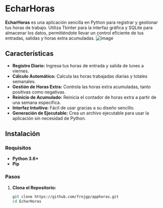 # EcharHoras

**EcharHoras** es una aplicación sencilla en Python para registrar y gestionar tus horas de trabajo. Utiliza Tkinter para la interfaz gráfica y SQLite para almacenar los datos, permitiéndote llevar un control eficiente de tus entradas, salidas y horas extra acumuladas.
![image](https://github.com/user-attachments/assets/721c7b69-d3d2-4586-b5ef-f8b947b93da7)


## Características

- **Registro Diario:** Ingresa tus horas de entrada y salida de lunes a viernes.
- **Cálculo Automático:** Calcula las horas trabajadas diarias y totales semanales.
- **Gestión de Horas Extra:** Controla las horas extra acumuladas, tanto positivas como negativas.
- **Reinicio de Acumulado:** Reinicia el contador de horas extra a partir de una semana específica.
- **Interfaz Intuitiva:** Fácil de usar gracias a su diseño sencillo.
- **Generación de Ejecutable:** Crea un archivo ejecutable para usar la aplicación sin necesidad de Python.

## Instalación

### Requisitos

- **Python 3.6+**
- **Pip**

### Pasos

1. **Clona el Repositorio:**

   ```bash
   git clone https://github.com/frnjgp/apphoras.git
   cd EcharHoras
